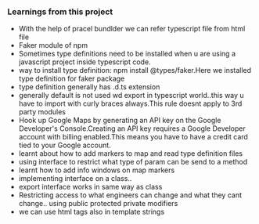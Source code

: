 ### Learnings from this project

* With the help of pracel bundlder we can refer typescript file from html file
* Faker module of npm
* Sometimes type definitions need to be installed when u are using a javascript 
  project inside typescript code.
* way to install type definition: npm install @types/faker.Here we installed 
  type definition for faker package
* type definition generally has .d.ts extension
* generally default is not used wd export in typescript world..this way u have to 
  import with curly braces always.This rule doesnt apply to 3rd party modules
* Hook up Google Maps by generating an API key on the Google Developer's
  Console.Creating an API key requires a Google Developer account with billing enabled.This means you have to have a credit card tied to your Google account.  
* learnt about how to add markers to map and read type definition files
* using interface to restrict what type of param can be send to a method
* learnt how to add info windows on map markers
* implementing interface on a class.. 
* export interface works in same way as class
* Restricting access to what engineers can change and what they cant change..
  using public protected private modifiers
* we can use html tags also in template strings  
  



